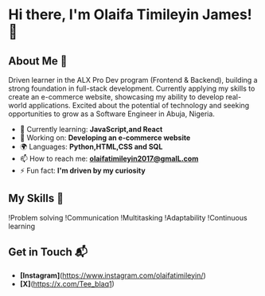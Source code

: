 # Hi there, I'm Olaifa Timileyin James! 👋



## About Me 🚀

Driven learner in the ALX Pro Dev program (Frontend & Backend), building a strong foundation in full-stack development. Currently applying my skills to create an e-commerce website, showcasing my ability to develop real-world applications. Excited about the potential of technology and seeking opportunities to grow as a Software Engineer in Abuja, Nigeria. 

- 🌱 Currently learning: **JavaScript,and React**
- 🔭 Working on: **Developing an e-commerce website**
- 🌍 Languages: **Python,HTML,CSS and SQL**
- 📫 How to reach me: **olaifatimileyin2017@gmaIL.com**
- ⚡ Fun fact: **I'm driven by my curiosity**

## My Skills 🧠

!Problem solving
!Communication
!Multitasking
!Adaptability
!Continuous learning




## Get in Touch 📬

- **[Instagram]**(https://www.instagram.com/olaifatimileyin/)
- **[X]**(https://x.com/Tee_blaq1)


